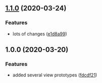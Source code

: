 ## [1.1.0](https://github.com/mjohnson9/roadie_ios/compare/v1.0.0...v1.1.0) (2020-03-24)


### Features

* lots of changes ([e1d8a99](https://github.com/mjohnson9/roadie_ios/commit/e1d8a99d14f1c73760153b5b187bde87241f3b54))

## 1.0.0 (2020-03-20)


### Features

* added several view prototypes ([fdcdf21](https://github.com/mjohnson9/roadie_ios/commit/fdcdf21f3f7fe8e4b8ab92896e58c0eb9add05aa))
